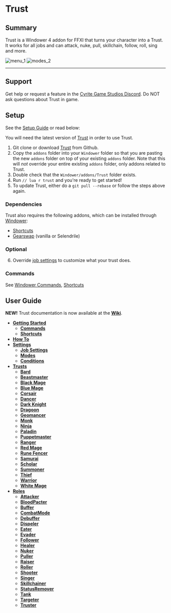 # Trust

## Summary

Trust is a Windower 4 addon for FFXI that turns your character into a Trust. It works for all jobs and can attack, nuke, pull, skillchain, follow, roll, sing and more.

![menu_1](https://github.com/cyritegamestudios/trust/assets/123847593/af0c6a14-a93c-4480-945b-1ec50bb15673)
![modes_2](https://github.com/cyritegamestudios/trust/assets/123847593/29994883-f7bf-40f4-822c-95445ade661b)



--------------------------------------------------------------------------------

## Support

Get help or request a feature in the [Cyrite Game Studios Discord](https://discord.gg/CfPxDy759J). Do NOT ask questions about Trust in game.

## Setup

See the [Setup Guide](https://github.com/cyritegamestudios/trust/wiki/Getting-Started#setup) or read below:

You will need the latest version of [Trust](https://github.com/cyritegamestudios/trust/releases) in order to use Trust.

1. Git clone or download [Trust]([https://github.com/cyritegamestudios/trust](https://github.com/cyritegamestudios/trust/releases)) from Github.
2. Copy the `addons` folder into your `Windower` folder so that you are pasting the new `addons` folder on top of your existing `addons` folder. Note that this will *not* override your entire existing `addons` folder, only addons related to Trust.
3. Double check that the `Windower/addons/Trust` folder exists.
4. Run `// lua r trust` and you're ready to get started!
5. To update Trust, either do a `git pull --rebase` or follow the steps above again.

### Dependencies

Trust also requires the following addons, which can be installed through [Windower](https://docs.windower.net/addons/):
* [Shortcuts](https://docs.windower.net/addons/shortcuts/)
* [Gearswap](https://docs.windower.net/addons/gearswap/) (vanilla or Selendrile)

### Optional

6. Override [job settings](https://github.com/cyritegamestudios/trust/wiki/Job-Settings) to customize what your trust does.

### Commands
See [Windower Commands](https://github.com/cyritegamestudios/trust/wiki/Commands), [Shortcuts](https://github.com/cyritegamestudios/trust/wiki/Shortcuts)

## User Guide

**NEW!** Trust documentation is now available at the [**Wiki**](https://github.com/cyritegamestudios/trust/wiki).

* [**Getting Started**](https://github.com/cyritegamestudios/trust/wiki/Getting-Started)
    * [**Commands**](https://github.com/cyritegamestudios/trust/wiki/Commands)
    * [**Shortcuts**](https://github.com/cyritegamestudios/trust/wiki/Shortcuts)
* [**How To**](https://github.com/cyritegamestudios/trust/wiki/How-To)
* [**Settings**](https://github.com/cyritegamestudios/trust/wiki/Settings)
    * [**Job Settings**](https://github.com/cyritegamestudios/trust/wiki/Job-Settings)
    * [**Modes**](https://github.com/cyritegamestudios/trust/wiki/Modes)
    * [**Conditions**](https://github.com/cyritegamestudios/trust/wiki/Conditions)
* [**Trusts**](https://github.com/cyritegamestudios/trust/wiki/Trusts)
    * [**Bard**](https://github.com/cyritegamestudios/trust/wiki/Bard)
    * [**Beastmaster**](https://github.com/cyritegamestudios/trust/wiki/Beastmaster)
    * [**Black Mage**](https://github.com/cyritegamestudios/trust/wiki/Black-Mage)
    * [**Blue Mage**](https://github.com/cyritegamestudios/trust/wiki/Blue-Mage)
    * [**Corsair**](https://github.com/cyritegamestudios/trust/wiki/Corsair)
    * [**Dancer**](https://github.com/cyritegamestudios/trust/wiki/Dancer)
    * [**Dark Knight**](https://github.com/cyritegamestudios/trust/wiki/Dark-Knight)
    * [**Dragoon**](https://github.com/cyritegamestudios/trust/wiki/Dragoon)
    * [**Geomancer**](https://github.com/cyritegamestudios/trust/wiki/Geomancer)
    * [**Monk**](https://github.com/cyritegamestudios/trust/wiki/Monk)
    * [**Ninja**](https://github.com/cyritegamestudios/trust/wiki/Ninja)
    * [**Paladin**](https://github.com/cyritegamestudios/trust/wiki/Paladin)
    * [**Puppetmaster**](https://github.com/cyritegamestudios/trust/wiki/Puppetmaster)
    * [**Ranger**](https://github.com/cyritegamestudios/trust/wiki/Ranger)
    * [**Red Mage**](https://github.com/cyritegamestudios/trust/wiki/Red-Mage)
    * [**Rune Fencer**](https://github.com/cyritegamestudios/trust/wiki/Rune-Fencer)
    * [**Samurai**](https://github.com/cyritegamestudios/trust/wiki/Samurai)
    * [**Scholar**](https://github.com/cyritegamestudios/trust/wiki/Scholar)
    * [**Summoner**](https://github.com/cyritegamestudios/trust/wiki/Summoner)
    * [**Thief**](https://github.com/cyritegamestudios/trust/wiki/Thief)
    * [**Warrior**](https://github.com/cyritegamestudios/trust/wiki/Warrior)
    * [**White Mage**](https://github.com/cyritegamestudios/trust/wiki/White-Mage)
* [**Roles**](https://github.com/cyritegamestudios/trust/wiki/Roles)
    * [**Attacker**](https://github.com/cyritegamestudios/trust/wiki/Attacker)
    * [**BloodPacter**](https://github.com/cyritegamestudios/trust/wiki/BloodPacter)
    * [**Buffer**](https://github.com/cyritegamestudios/trust/wiki/Buffer)
    * [**CombatMode**](https://github.com/cyritegamestudios/trust/wiki/CombatMode)
    * [**Debuffer**](https://github.com/cyritegamestudios/trust/wiki/Debuffer)
    * [**Dispeler**](https://github.com/cyritegamestudios/trust/wiki/Dispeler)
    * [**Eater**](https://github.com/cyritegamestudios/trust/wiki/Eater)
    * [**Evader**](https://github.com/cyritegamestudios/trust/wiki/Evader)
    * [**Follower**](https://github.com/cyritegamestudios/trust/wiki/Follower)
    * [**Healer**](https://github.com/cyritegamestudios/trust/wiki/Healer)
    * [**Nuker**](https://github.com/cyritegamestudios/trust/wiki/Nuker)
    * [**Puller**](https://github.com/cyritegamestudios/trust/wiki/Puller)
    * [**Raiser**](https://github.com/cyritegamestudios/trust/wiki/Raiser)
    * [**Roller**](https://github.com/cyritegamestudios/trust/wiki/Roller)
    * [**Shooter**](https://github.com/cyritegamestudios/trust/wiki/Shooter)
    * [**Singer**](https://github.com/cyritegamestudios/trust/wiki/Singer)
    * [**Skillchainer**](https://github.com/cyritegamestudios/trust/wiki/Skillchainer)
    * [**StatusRemover**](https://github.com/cyritegamestudios/trust/wiki/StatusRemover)
    * [**Tank**](https://github.com/cyritegamestudios/trust/wiki/Tank)
    * [**Targeter**](https://github.com/cyritegamestudios/trust/wiki/Targeter)
    * [**Truster**](https://github.com/cyritegamestudios/trust/wiki/Truster)



